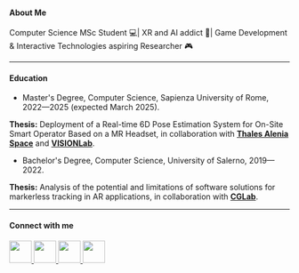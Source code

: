 #### About Me

Computer Science MSc Student 💻| XR and AI addict 🧠| Game Development & Interactive Technologies aspiring Researcher 🎮

---

#### Education

- Master's Degree, Computer Science, Sapienza University of Rome, 2022—2025 (expected March 2025).
<p>
    <strong>Thesis:</strong> Deployment of a Real-time 6D Pose Estimation System for On-Site Smart Operator Based on a MR Headset, in collaboration with
    <a href='https://www.thalesaleniaspace.com/en' target='_blank'><strong>Thales Alenia Space</strong></a> and 
    <a href='https://visionlab.di.uniroma1.it/' target='_blank'><strong>VISIONLab</strong></a>.
</p>

- Bachelor's Degree, Computer Science, University of Salerno, 2019—2022.
<p>
    <strong>Thesis:</strong> Analysis of the potential and limitations of software solutions for markerless tracking in AR applications, in collaboration with
    <a href='https://docenti.unisa.it/en/research/laboratories?id=138' target='_blank'><strong>CGLab</strong></a>.
</p>

---

#### Connect with me

  <a href="https://www.linkedin.com/in/ilaria-de-sio/" target="blank">
    <img src="https://skillicons.dev/icons?i=linkedin" width="40"/>
  </a>
  <a href="https://instagram.com/ilariadesio_" target="blank">
    <img src="https://skillicons.dev/icons?i=instagram" width="40"/>
  </a>
  <a href="https://discord.gg/790478358814261272" target="blank">
    <img src="https://skillicons.dev/icons?i=discord" width="40"/>
  </a>
  <a href="mailto:ilaria.desio00@gmail.com" target="blank">
    <img src="https://skillicons.dev/icons?i=gmail" width="40"/>
  </a>
